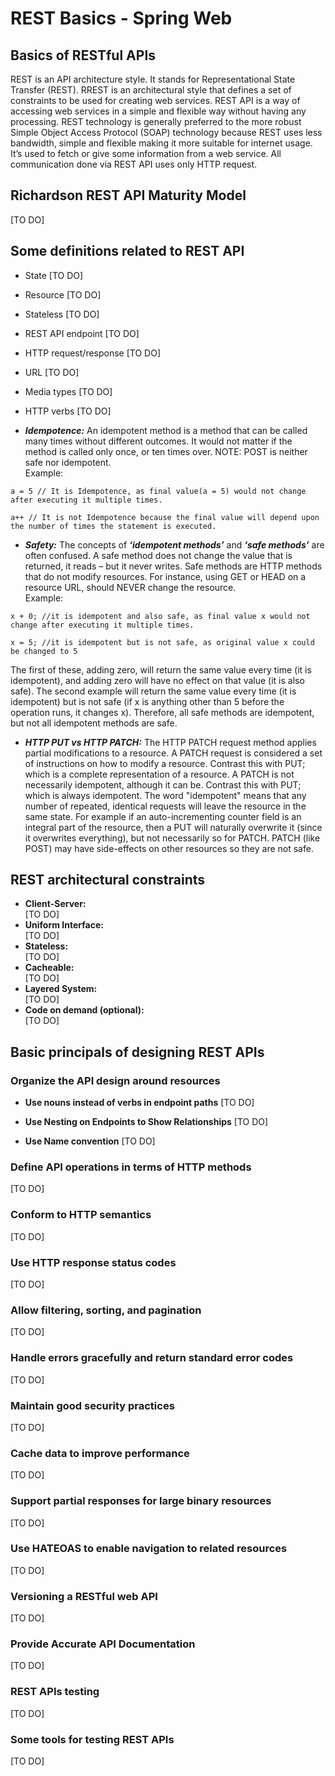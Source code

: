 # REST Basics - Spring Web

## Basics of RESTful APIs
REST is an API architecture style. It stands for Representational State Transfer (REST). 
RREST is an architectural style that defines a set of constraints to be used for creating web services. 
REST API is a way of accessing web services in a simple and flexible way without having any processing.
REST technology is generally preferred to the more robust Simple Object Access Protocol (SOAP) technology because REST uses less bandwidth, 
simple and flexible making it more suitable for internet usage. It’s used to fetch or give some information from a web service. 
All communication done via REST API uses only HTTP request.

## Richardson REST API Maturity Model
[TO DO]

## Some definitions related to REST API

- State [TO DO]

- Resource [TO DO]

- Stateless [TO DO]

- REST API endpoint [TO DO]

- HTTP request/response [TO DO]

- URL [TO DO]

- Media types [TO DO]

- HTTP verbs [TO DO]

- _**Idempotence:**_ An idempotent method is a method that can be called many times without different outcomes. 
It would not matter if the method is called only once, or ten times over. 
NOTE: POST is neither safe nor idempotent.
<br>Example:<br>

```
a = 5 // It is Idempotence, as final value(a = 5) would not change after executing it multiple times.
 
a++ // It is not Idempotence because the final value will depend upon the number of times the statement is executed.

```

- _**Safety:**_ The concepts of _**‘idempotent methods’**_ and _**‘safe methods’**_ are often confused. 
A safe method does not change the value that is returned, it reads – but it never writes. Safe methods are HTTP methods that do not modify resources. 
For instance, using GET or HEAD on a resource URL, should NEVER change the resource.
<br>Example:<br>

```
x + 0; //it is idempotent and also safe, as final value x would not change after executing it multiple times.

x = 5; //it is idempotent but is not safe, as original value x could be changed to 5

```

The first of these, adding zero, will return the same value every time (it is idempotent), and adding zero will have no effect on that value (it is also safe). 
The second example will return the same value every time (it is idempotent) but is not safe (if x is anything other than 5 before the operation runs, it changes x).
Therefore, all safe methods are idempotent, but not all idempotent methods are safe.

- _**HTTP PUT vs HTTP PATCH:**_ The HTTP PATCH request method applies partial modifications to a resource.
A PATCH request is considered a set of instructions on how to modify a resource. Contrast this with PUT; which is a complete representation of a resource.
A PATCH is not necessarily idempotent, although it can be. Contrast this with PUT; which is always idempotent. 
The word "idempotent" means that any number of repeated, identical requests will leave the resource in the same state. 
For example if an auto-incrementing counter field is an integral part of the resource, then a PUT will naturally overwrite it (since it overwrites everything), 
but not necessarily so for PATCH.
PATCH (like POST) may have side-effects on other resources so they are not safe.

## REST architectural constraints
- **Client-Server:**<br> [TO DO]
- **Uniform Interface:**<br> [TO DO]
- **Stateless:**<br> [TO DO]
- **Cacheable:**<br> [TO DO]
- **Layered System:**<br> [TO DO]
- **Code on demand (optional):**<br> [TO DO]

## Basic principals of designing REST APIs

### Organize the API design around resources

- **Use nouns instead of verbs in endpoint paths** [TO DO]

- **Use Nesting on Endpoints to Show Relationships** [TO DO]

- **Use Name convention** [TO DO]

### Define API operations in terms of HTTP methods 
[TO DO]

### Conform to HTTP semantics 
[TO DO]

### Use HTTP response status codes 
[TO DO]

### Allow filtering, sorting, and pagination
[TO DO]

### Handle errors gracefully and return standard error codes
[TO DO]

### Maintain good security practices
[TO DO]

### Cache data to improve performance
[TO DO]

### Support partial responses for large binary resources
[TO DO]

### Use HATEOAS to enable navigation to related resources
[TO DO]

### Versioning a RESTful web API
[TO DO]

### Provide Accurate API Documentation
[TO DO]

### REST APIs testing
[TO DO]

### Some tools for testing REST APIs
[TO DO]

